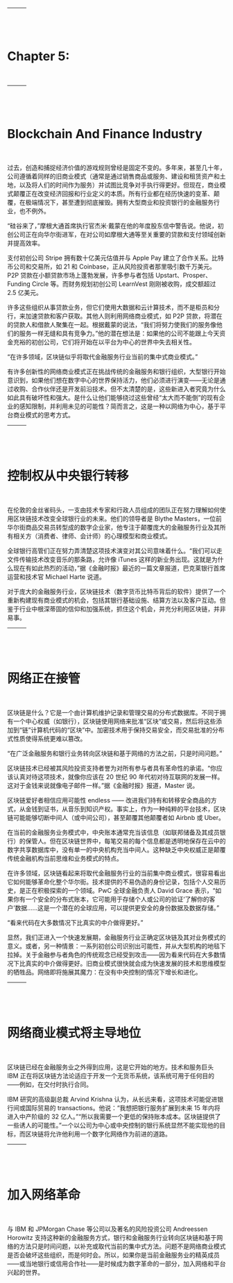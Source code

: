 | ![image](img/chapter_title_corner_decoration_left.png) |  | ![image](img/chapter_title_corner_decoration_right.png) |
| --- | --- | --- |

![image](img/chapter_title_above.png)

# Chapter 5:

![image](img/chapter_title_below.png)

| ![image](img/chapter_title_corner_decoration_left.png) |  | ![image](img/chapter_title_corner_decoration_right.png) |
| --- | --- | --- |

![image](img/chapter_title_above.png)

# Blockchain And Finance Industry

![image](img/chapter_title_below.png)

过去，创造和捕捉经济价值的游戏规则曾经是固定不变的。多年来，甚至几十年，公司遵循着同样的旧商业模式（通常是通过销售商品或服务、建设和租赁资产和土地，以及将人们的时间作为服务）并试图比竞争对手执行得更好。但现在，商业模式颠覆正在改变经济回报和行业定义的本质。所有行业都在经历快速的变革、颠覆，在极端情况下，甚至遭到彻底摧毁。拥有大型商业和投资银行的金融服务行业，也不例外。

“硅谷来了，”摩根大通首席执行官杰米·戴蒙在他的年度股东信中警告说。他说，初创公司正在向华尔街进军，在对公司如摩根大通等至关重要的贷款和支付领域创新并提高效率。

支付初创公司 Stripe 拥有数十亿美元估值并与 Apple Pay 建立了合作关系。比特币公司和交易所，如 21 和 Coinbase，正从风险投资者那里吸引数千万美元。P2P 贷款在小额贷款市场上蓬勃发展，许多参与者包括 Upstart、Prosper、Funding Circle 等。而财务规划初创公司 LearnVest 刚刚被收购，成交额超过 2.5 亿美元。

许多这些组织从事贷款业务，但它们使用大数据和云计算技术，而不是柜员和分行，来加速贷款和客户获取。其他人则利用网络商业模式，如 P2P 贷款，将潜在的贷款人和借款人聚集在一起。根据戴蒙的说法，“我们将努力使我们的服务像他们的服务一样无缝和具有竞争力。”他的潜在想法是：如果他的公司不能跟上今天资金充裕的初创公司，它们将开始在以平台为中心的世界中失去相关性。

“在许多领域，区块链似乎将取代金融服务行业当前的集中式商业模式。”

有许多创新性的网络商业模式正在挑战传统的金融服务和银行组织，大型银行开始意识到，如果他们想在数字中心的世界保持活力，他们必须进行演变——无论是通过收购、合作伙伴还是开发前沿技术。但不太清楚的是，这些新进入者究竟为什么如此具有破坏性和强大。是什么让他们能够绕过这些曾经“太大而不能倒”的现有企业的感知限制，并利用未见的可能性？简而言之，这是一种以网络为中心，基于平台商业模式的思考方式。

| ![image](img/chapter_title_corner_decoration_left.png) |  | ![image](img/chapter_title_corner_decoration_right.png) |
| --- | --- | --- |

![image](img/chapter_title_above.png)

# 控制权从中央银行转移

![image](img/chapter_title_below.png)

在伦敦的金丝雀码头，一支由技术专家和行政人员组成的团队正在努力理解如何使用区块链技术改变全球银行业的未来。他们的领导者是 Blythe Masters，一位前华尔街商品交易员转型成的数字企业家，他专注于颠覆庞大的金融服务行业及其所有相关方（消费者、律师、会计师）的心理模型和商业模式。

全球银行高管们正在努力弄清楚这项技术演变对其公司意味着什么。“我们可以走文件传输技术改变音乐的那条路，允许像 iTunes 这样的新业务出现。这就是为什么现在有如此热烈的活动，”据《金融时报》最近的一篇文章报道，巴克莱银行首席运营和技术官 Michael Harte 说道。

对于庞大的金融服务行业，区块链技术（数字货币比特币背后的软件）提供了一个重新构建现有商业模式的机会，包括其银行基础设施、结算方法以及客户互动。但鉴于行业中根深蒂固的信仰和加强系统，抓住这个机会，并充分利用区块链，并非易事。

| ![image](img/chapter_title_corner_decoration_left.png) |  | ![image](img/chapter_title_corner_decoration_right.png) |
| --- | --- | --- |

![image](img/chapter_title_above.png)

# 网络正在接管

![image](img/chapter_title_below.png)

区块链是什么？它是一个由计算机维护记录和管理交易的分布式数据库。不同于拥有一个中心权威（如银行），区块链使用网络来批准“区块”或交易，然后将这些添加到“链”计算机代码的“区块”中。加密技术用于保持交易安全，而交易批准的分布式性质使得系统更难以篡改。

“在广泛金融服务和银行业务转向区块链和基于网络的方法之前，只是时间问题。”

区块链技术已经被其风险投资支持者誉为对所有参与者具有革命性的承诺。“你应该认真对待这项技术，就像你应该在 20 世纪 90 年代初对待互联网的发展一样。这对于金钱来说就像电子邮件一样。”据《金融时报》报道，Master 说。

区块链爱好者相信应用可能性 endless —— 改进我们持有和转移安全商品的方式，从金钱到证书，从音乐到知识产权。事实上，作为一种纯粹的平台技术，区块链可能能够切断中间人（或中间公司），甚至颠覆其他颠覆者如 Airbnb 或 Uber。

在当前的金融服务业务模式中，中央账本通常充当该信息（如联邦储备及其成员银行）的保管人。但在区块链世界中，每笔交易的每个信息都是透明地保存在云中的数字共享数据库中，没有单一的中央机构充当中间人。这种缺乏中央权威正是颠覆传统金融机构当前思维和业务模式的特点。

在许多领域，区块链看起来将取代金融服务行业的当前集中商业模式，很容易看出它如何能够革命化整个华尔街。技术提供的不易伪造的身份记录，包括个人交易历史，是正在积极探索的一个领域。PwC 全球金融负责人 David Grace 表示，“如果你有一个安全的分布式账本，它可能用于存储个人或公司的验证‘了解你的客户’数据……这是一个潜在的全球应用，可以提供更安全的身份数据及数据存储。”

“看来代码在大多数情况下比真实的中介做得更好。”

显然，我们正进入一个快速发展期，金融服务行业正确定区块链及其对业务模式的意义。或者，另一种情景：一系列初创公司识别出可能性，并从大型机构的地毯下拉掉。关于金融参与者角色的传统观念已经受到攻击——因为看来代码在大多数情况下比真实的中介做得更好。旧商业模式很快就会成为快速发展的技术和思维模型的牺牲品。网络即将施展其魔力：在没有中央控制的情况下增长和进化。

| ![image](img/chapter_title_corner_decoration_left.png) |  | ![image](img/chapter_title_corner_decoration_right.png) |
| --- | --- | --- |

![image](img/chapter_title_above.png)

# 网络商业模式将主导地位

![image](img/chapter_title_below.png)

区块链已经在金融服务业之外得到应用，这是它开始的地方。技术和服务巨头 IBM 正在将区块链方法论适应于开发一个无货币系统，该系统可用于任何目的——例如，在交付时执行合同。

IBM 研究的高级副总裁 Arvind Krishna 认为，从长远来看，这项技术可能促进银行间或国际贸易的 transactions。他说：“我想把银行服务扩展到未来 15 年内将进入中产阶级的 32 亿人。”“所以我需要一个更低的保持账本成本。区块链提供了一些诱人的可能性。”一个以公司为中心或中央控制的银行系统显然不能实现他的目标，而区块链将允许他利用一个数字化网络作为前进的道路。

| ![image](img/chapter_title_corner_decoration_left.png) |  | ![image](img/chapter_title_corner_decoration_right.png) |
| --- | --- | --- |

![image](img/chapter_title_above.png)

# 加入网络革命

![image](img/chapter_title_below.png)

与 IBM 和 JPMorgan Chase 等公司以及著名的风险投资公司 Andreessen Horowitz 支持这种新的金融服务方式，银行和金融服务行业转向区块链和基于网络的方法只是时间问题，以补充或取代当前的集中式方法。问题不是网络商业模式是否会破坏这些组织，而是何时会。所以，如果你是当前金融服务业的精英成员——或当地银行或信用合作社——是时候成为数字革命的一部分，加入网络和平台兴起的世界。
